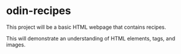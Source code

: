 # odin-recipes

This project will be a basic HTML webpage that contains recipes.

This will demonstrate an understanding of HTML elements, tags, and images.
